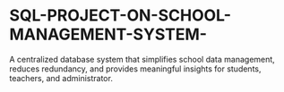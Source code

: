 # SQL-PROJECT-ON-SCHOOL-MANAGEMENT-SYSTEM-
 A centralized database system that simplifies school data management, reduces redundancy, and provides meaningful insights for students, teachers, and administrator.
